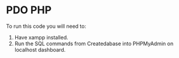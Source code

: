 # PDO PHP

To run this code you will need to:

1. Have xampp installed.
2. Run the SQL commands from Createdabase into PHPMyAdmin on localhost dashboard.